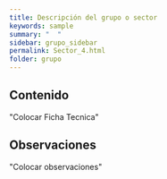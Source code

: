 ```yaml
---
title: Descripción del grupo o sector
keywords: sample
summary: "  "
sidebar: grupo_sidebar
permalink: Sector_4.html
folder: grupo
---
```


## Contenido

"Colocar Ficha Tecnica"

## Observaciones

"Colocar observaciones"


